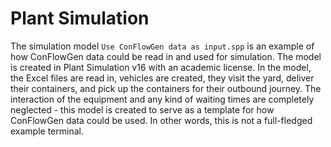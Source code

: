 # Plant Simulation

The simulation model `Use ConFlowGen data as input.spp` is an example of how ConFlowGen data could be read in and used
for simulation.
The model is created in Plant Simulation v16 with an academic license.
In the model, the Excel files are read in, vehicles are created, they visit the yard, deliver their containers, and pick
up the containers for their outbound journey.
The interaction of the equipment and any kind of waiting times are completely neglected - this model is created to serve
as a template for how ConFlowGen data could be used.
In other words, this is not a full-fledged example terminal.
